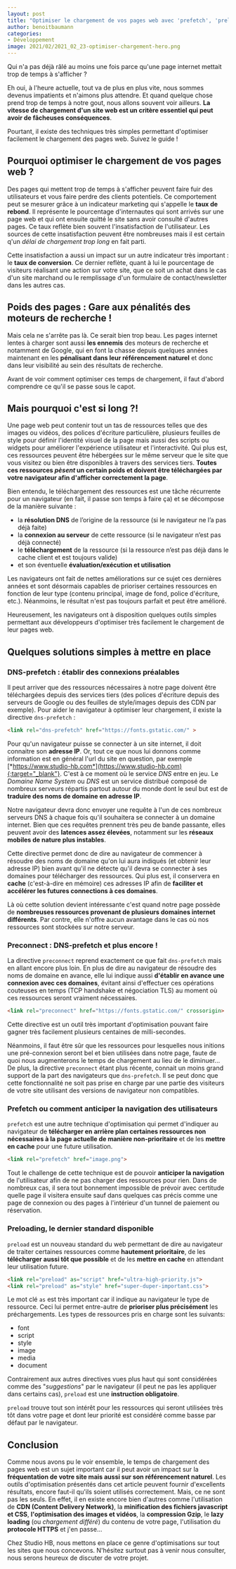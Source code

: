 ```yaml
---
layout: post
title: "Optimiser le chargement de vos pages web avec 'prefetch', 'preload' et 'preconnect'"
author: benoitbaumann
categories:
- Développement
image: 2021/02/2021_02_23-optimiser-chargement-hero.png
---
```


Qui n'a pas déjà râlé au moins une fois parce qu'une page internet mettait trop de temps à s'afficher&nbsp;?

Eh oui, à l'heure actuelle, tout va de plus en plus vite, nous sommes devenus impatients et n'aimons plus attendre. Et quand quelque chose prend trop de temps à notre gout, nous allons souvent voir ailleurs. **La vitesse de chargement d'un site web est un critère essentiel qui peut avoir de fâcheuses conséquences**.

Pourtant, il existe des techniques très simples permettant d'optimiser facilement le chargement des pages web. Suivez le guide !

## Pourquoi optimiser le chargement de vos pages web&nbsp;?

Des pages qui mettent trop de temps à s'afficher peuvent faire fuir des utilisateurs et vous faire perdre des clients potentiels. Ce comportement peut se mesurer grâce à un indicateur marketing qui s'appelle le **taux de rebond**. Il représente le pourcentage d'internautes qui sont arrivés sur une page web et qui ont ensuite quitté le site sans avoir consulté d'autres pages. Ce taux reflète bien souvent l'insatisfaction de l'utilisateur. Les sources de cette insatisfaction peuvent être nombreuses mais il est certain q'un *délai de chargement trop long* en fait parti.

Cette insatisfaction a aussi un impact sur un autre indicateur très important : le **taux de conversion**. Ce dernier reflète, quant à lui le pourcentage de visiteurs réalisant une action sur votre site, que ce soit un achat dans le cas d'un site marchand ou le remplissage d'un formulaire de contact/newsletter dans les autres cas.

## Poids des pages : Gare aux pénalités des moteurs de recherche&nbsp;!

Mais cela ne s'arrête pas là. Ce serait bien trop beau. Les pages internet lentes à charger sont aussi **les ennemis** des moteurs de recherche et notamment de Google, qui en font la chasse depuis quelques années maintenant en les **pénalisant dans leur référencement naturel** et donc dans leur visibilité au sein des résultats de recherche.

Avant de voir comment optimiser ces temps de chargement, il faut d'abord comprendre ce qu'il se passe sous le capot.

## Mais pourquoi c'est si long&nbsp;?!

Une page web peut contenir tout un tas de ressources telles que des images ou vidéos, des polices d'écriture particulière, plusieurs feuilles de style pour définir l'identité visuel de la page mais aussi des scripts ou widgets pour améliorer l'expérience utilisateur et l'interactivité. Qui plus est, ces ressources peuvent être hébergées sur le même serveur que le site que vous visitez ou bien être disponibles à travers des services tiers. **Toutes ces ressources *pèsent* un certain poids et doivent être téléchargées par votre navigateur afin d'afficher correctement la page**.

Bien entendu, le téléchargement des ressources est une tâche récurrente pour un navigateur (en fait, il passe son temps à faire ça) et se décompose de la manière suivante :

- la **résolution DNS** de l’origine de la ressource
(si le navigateur ne l’a pas déjà faite)
- la **connexion au serveur** de cette ressource
(si le navigateur n’est pas déjà connecté)
- le **téléchargement** de la ressource
(si la ressource n’est pas déjà dans le cache client et est toujours valide)
- et son éventuelle **évaluation/exécution et utilisation**

Les navigateurs ont fait de nettes améliorations sur ce sujet ces dernières années et sont désormais capables de prioriser certaines ressources en fonction de leur type (contenu principal, image de fond, police d'écriture, etc.). Néanmoins, le résultat n'est pas toujours parfait et peut être amélioré.

Heureusement, les navigateurs ont à disposition quelques outils simples permettant aux développeurs d'optimiser très facilement le chargement de leur pages web.

## Quelques solutions simples à mettre en place

### DNS-prefetch : établir des connexions préalables

Il peut arriver que des ressources nécessaires à notre page doivent être téléchargées depuis des services tiers (des polices d'écriture depuis des serveurs de Google ou des feuilles de style/images depuis des CDN par exemple). Pour aider le navigateur à optimiser leur chargement, il existe la directive `dns-prefetch` :

```html
<link rel="dns-prefetch" href="https://fonts.gstatic.com/" >
```

Pour qu'un navigateur puisse se connecter à un site internet, il doit connaitre son **adresse IP**. Or, tout ce que nous lui donnons comme information est en général l'url du site en question, par exemple [*https://www.studio-hb.com*](https://www.studio-hb.com){:target="_blank"}. C'est à ce moment où le service *DNS* entre en jeu. Le *Domaine Name System* ou *DNS* est un service distribué composé de nombreux serveurs répartis partout autour du monde dont le seul but est de **traduire des noms de domaine en adresse IP**.

Notre navigateur devra donc envoyer une requête à l'un de ces nombreux serveurs DNS à chaque fois qu'il souhaitera se connecter à un domaine internet. Bien que ces requêtes prennent très peu de bande passante, elles peuvent avoir des **latences assez élevées**, notamment sur les **réseaux mobiles de nature plus instables**.

Cette directive permet donc de dire au navigateur de commencer à résoudre des noms de domaine qu'on lui aura indiqués (et obtenir leur adresse IP) bien avant qu'il ne détecte qu'il devra se connecter à ses domaines pour télécharger des ressources. Qui plus est, il conservera en **cache** (c'est-à-dire en mémoire) ces adresses IP afin de **faciliter et accélérer les futures connections à ces domaines**.

Là où cette solution devient intéressante c'est quand notre page possède de **nombreuses ressources provenant de plusieurs domaines internet différents**. Par contre, elle n'offre aucun avantage dans le cas où nos ressources sont stockées sur notre serveur.

### Preconnect : DNS-prefetch et plus encore !

La directive `preconnect` reprend exactement ce que fait `dns-prefetch` mais en allant encore plus loin. En plus de dire au navigateur de résoudre des noms de domaine en avance, elle lui indique aussi **d'établir en avance une connexion avec ces domaines**, évitant ainsi d'effectuer ces opérations couteuses en temps (TCP handshake et négociation TLS) au moment où ces ressources seront vraiment nécessaires.

```html
<link rel="preconnect" href="https://fonts.gstatic.com/" crossorigin>
```

Cette directive est un outil très important d'optimisation pouvant faire gagner très facilement plusieurs centaines de milli-secondes.

Néanmoins, il faut être sûr que les ressources pour lesquelles nous initions une pré-connexion seront bel et bien utilisées dans notre page, faute de quoi nous augmenterons le temps de chargement au lieu de le diminuer...
De plus, la directive `preconnect` étant plus récente, connait un moins grand support de la part des navigateurs que `dns-prefetch`. Il se peut donc que cette fonctionnalité ne soit pas prise en charge par une partie des visiteurs de votre site utilisant des versions de navigateur non compatibles.

### Prefetch ou comment anticiper la navigation des utilisateurs

`prefetch` est une autre technique d'optimisation qui permet d'indiquer au navigateur de **télécharger en arrière plan certaines ressources non nécessaires à la page actuelle de manière non-prioritaire** et de les **mettre en cache** pour une future utilisation.

```html
<link rel="prefetch" href="image.png">
```

Tout le challenge de cette technique est de pouvoir **anticiper la navigation** de l'utilisateur afin de ne pas charger des ressources pour rien. Dans de nombreux cas, il sera tout bonnement impossible de prévoir avec certitude quelle page il visitera ensuite sauf dans quelques cas précis comme une page de connexion ou des pages à l'intérieur d'un tunnel de paiement ou réservation.

### Preloading, le dernier standard disponible

`preload` est un nouveau standard du web permettant de dire au navigateur de traiter certaines ressources comme **hautement prioritaire**, de les **télécharger aussi tôt que possible** et de les **mettre en cache** en attendant leur utilisation future.

```html
<link rel="preload" as="script" href="ultra-high-priority.js">
<link rel="preload" as="style" href="super-duper-important.css">
```

Le mot clé `as` est très important car il indique au navigateur le type de ressource. Ceci lui permet entre-autre de **prioriser plus précisément** les préchargements. Les types de ressources pris en charge sont les suivants:

- font
- script
- style
- image
- media
- document

Contrairement aux autres directives vues plus haut qui sont considérées comme des "*suggestions*" par le navigateur (il peut ne pas les appliquer dans certains cas), `preload` est une **instruction obligatoire**.

`preload` trouve tout son intérêt pour les ressources qui seront utilisées très tôt dans votre page et dont leur priorité est considéré comme basse par défaut par le navigateur.

## Conclusion

Comme nous avons pu le voir ensemble, le temps de chargement des pages web est un sujet important car il peut avoir un impact sur la **fréquentation de votre site mais aussi sur son référencement naturel**. Les outils d'optimisation présentés dans cet article peuvent fournir d'excellents résultats, encore faut-il qu'ils soient utilisés correctement. Mais, ce ne sont pas les seuls. En effet, il en existe encore bien d'autres comme l'utilisation de **CDN (Content Delivery Network)**, la **minification des fichiers javascript et CSS**, **l'optimisation des images et vidéos**, la **compression Gzip**, le **lazy loading** (ou *chargement différé*) du contenu de votre page, l'utilisation du **protocole HTTPS** et j'en passe...

Chez Studio HB, nous mettons en place ce genre d'optimisations sur tout les sites que nous concevons. N'hésitez surtout pas à venir nous consulter, nous serons heureux de discuter de votre projet.
